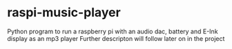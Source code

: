 # raspi-music-player
Python program to run a raspberry pi with an audio dac, battery and E-Ink display as an mp3 player
Further descripton will follow later on in the project
